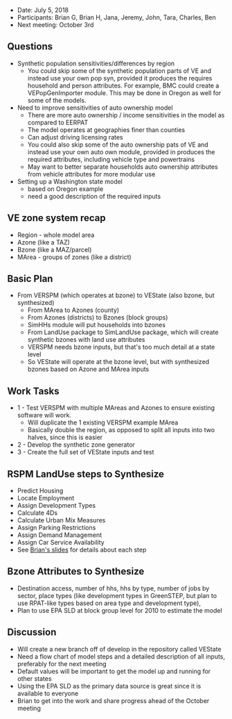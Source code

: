   - Date: July 5, 2018
  - Participants: Brian G, Brian H, Jana, Jeremy, John, Tara, Charles, Ben
  - Next meeting: October 3rd

## Questions
  - Synthetic population sensitivities/differences by region
    - You could skip some of the synthetic population parts of VE and instead use your own pop syn, provided it produces the requires household and person attributes.  For example, BMC could create a VEPopGenImporter module.  This may be done in Oregon as well for some of the models.
  - Need to improve sensitivities of auto ownership model
    - There are more auto ownership / income sensitivities in the model as compared to EERPAT
    - The model operates at geographies finer than counties
    - Can adjust driving licensing rates
    - You could also skip some of the auto ownership pats of VE and instead use your own auto own module, provided in produces the required attributes, including vehicle type and powertrains
    - May want to better separate households auto ownership attributes from vehicle attributes for more modular use
 - Setting up a Washington state model
    - based on Oregon example
    - need a good description of the required inputs

## VE zone system recap
  - Region - whole model area
  - Azone (like a TAZ)
  - Bzone (like a MAZ/parcel)
  - MArea - groups of zones (like a district)

## Basic Plan
  - From VERSPM (which operates at bzone) to VEState (also bzone, but synthesized)
    - From MArea to Azones (county)
    - From Azones (districts) to Bzones (block groups)
    - SimHHs module will put households into bzones
    - From LandUse package to SimLandUse package, which will create synthetic bzones with land use attributes
    - VERSPM needs bzone inputs, but that's too much detail at a state level
    - So VEState will operate at the bzone level, but with synthesized bzones based on Azone and MArea inputs

## Work Tasks
  - 1 - Test VERSPM with multiple MAreas and Azones to ensure existing software will work.
    - Will duplicate the 1 existing VERSPM example MArea
    - Basically double the region, as opposed to split all inputs into two halves, since this is easier
  - 2 - Develop the synthetic zone generator
  - 3 - Create the full set of VEState inputs and test

## RSPM LandUse steps to Synthesize
  - Predict Housing
  - Locate Employment
  - Assign Development Types
  - Calculate 4Ds
  - Calculate Urban Mix Measures
  - Assign Parking Restrictions
  - Assign Demand Management
  - Assign Car Service Availability
  - See [Brian's slides](https://github.com/gregorbj/VisionEval/wiki/documents/VE-STATE_Mtg2_final_20180705.pdf) for details about each step

## Bzone Attributes to Synthesize
  - Destination access, number of hhs, hhs by type, number of jobs by sector, place types (like development types in GreenSTEP, but plan to use RPAT-like types based on area type and development type), 
  - Plan to use EPA SLD at block group level for 2010 to estimate the model 

## Discussion
  - Will create a new branch off of develop in the repository called VEState
  - Need a flow chart of model steps and a detailed description of all inputs, preferably for the next meeting
  - Default values will be important to get the model up and running for other states
  - Using the EPA SLD as the primary data source is great since it is available to everyone
  - Brian to get into the work and share progress ahead of the October meeting